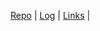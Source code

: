 
[Repo](https://github.com/kanziebub/os212) | [Log](https://kanziebub/os212/blob/main/TXT/mylog.txt) | [Links](https://kanziebub.github.io/os212/LINKS) | 